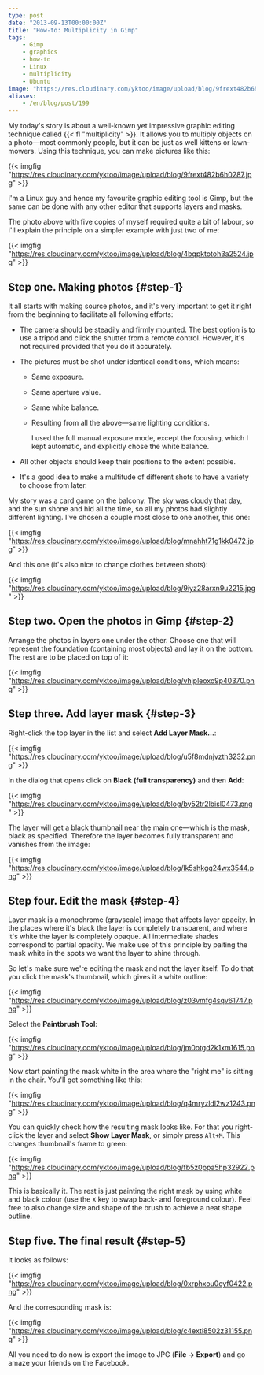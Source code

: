 ```yaml
---
type: post
date: "2013-09-13T00:00:00Z"
title: "How-to: Multiplicity in Gimp"
tags:
    - Gimp
    - graphics
    - how-to
    - Linux
    - multiplicity
    - Ubuntu
image: "https://res.cloudinary.com/yktoo/image/upload/blog/9frext482b6h0287.jpg"
aliases:
    - /en/blog/post/199
---
```


My today's story is about a well-known yet impressive graphic editing technique called {{< fl "multiplicity" >}}. It allows you to multiply objects on a photo—most commonly people, but it can be just as well kittens or lawn-mowers. Using this technique, you can make pictures like this:

{{< imgfig "https://res.cloudinary.com/yktoo/image/upload/blog/9frext482b6h0287.jpg" >}}

I'm a Linux guy and hence my favourite graphic editing tool is Gimp, but the same can be done with any other editor that supports layers and masks.

<!--more-->

The photo above with five copies of myself required quite a bit of labour, so I'll explain the principle on a simpler example with just two of me:

{{< imgfig "https://res.cloudinary.com/yktoo/image/upload/blog/4bqpktotoh3a2524.jpg" >}}

## Step one. Making photos {#step-1}

It all starts with making source photos, and it's very important to get it right from the beginning to facilitate all following efforts:

* The camera should be steadily and firmly mounted. The best option is to use a tripod and click the shutter from a remote control. However, it's not required provided that you do it accurately.
* The pictures must be shot under identical conditions, which means:
  * Same exposure.
  * Same aperture value.
  * Same white balance.
  * Resulting from all the above—same lighting conditions.

    I used the full manual exposure mode, except the focusing, which I kept automatic, and explicitly chose the white balance.

* All other objects should keep their positions to the extent possible.
* It's a good idea to make a multitude of different shots to have a variety to choose from later.

My story was a card game on the balcony. The sky was cloudy that day, and the sun shone and hid all the time, so all my photos had slightly different lighting. I've chosen a couple most close to one another, this one:

{{< imgfig "https://res.cloudinary.com/yktoo/image/upload/blog/mnahht71g1kk0472.jpg" >}}

And this one (it's also nice to change clothes between shots):

{{< imgfig "https://res.cloudinary.com/yktoo/image/upload/blog/9iyz28arxn9u2215.jpg" >}}

## Step two. Open the photos in Gimp {#step-2}

Arrange the photos in layers one under the other. Choose one that will represent the foundation (containing most objects) and lay it on the bottom. The rest are to be placed on top of it:

{{< imgfig "https://res.cloudinary.com/yktoo/image/upload/blog/vhjpleoxo9p40370.png" >}}

## Step three. Add layer mask {#step-3}

Right-click the top layer in the list and select **Add Layer Mask…**:

{{< imgfig "https://res.cloudinary.com/yktoo/image/upload/blog/u5f8mdnjvzth3232.png" >}}

In the dialog that opens click on **Black (full transparency)** and then **Add**:

{{< imgfig "https://res.cloudinary.com/yktoo/image/upload/blog/by52tr2lbisl0473.png" >}}

The layer will get a black thumbnail near the main one—which is the mask, black as specified. Therefore the layer becomes fully transparent and vanishes from the image:

{{< imgfig "https://res.cloudinary.com/yktoo/image/upload/blog/lk5shkgq24wx3544.png" >}}

## Step four. Edit the mask {#step-4}

Layer mask is a monochrome (grayscale) image that affects layer opacity. In the places where it's black the layer is completely transparent, and where it's white the layer is completely opaque. All intermediate shades correspond to partial opacity. We make use of this principle by paiting the mask white in the spots we want the layer to shine through.

So let's make sure we're editing the mask and not the layer itself. To do that you click the mask's thumbnail, which gives it a white outline:

{{< imgfig "https://res.cloudinary.com/yktoo/image/upload/blog/z03vmfg4sqv61747.png" >}}

Select the **Paintbrush Tool**:

{{< imgfig "https://res.cloudinary.com/yktoo/image/upload/blog/jm0otgd2k1xm1615.png" >}}

Now start painting the mask white in the area where the "right me" is sitting in the chair. You'll get something like this:

{{< imgfig "https://res.cloudinary.com/yktoo/image/upload/blog/q4mryzldl2wz1243.png" >}}

You can quickly check how the resulting mask looks like. For that you right-click the layer and select **Show Layer Mask**, or simply press `Alt+M`. This changes thumbnail's frame to green:

{{< imgfig "https://res.cloudinary.com/yktoo/image/upload/blog/fb5z0ppa5hp32922.png" >}}

This is basically it. The rest is just painting the right mask by using white and black colour (use the `X` key to swap back- and foreground colour). Feel free to also change size and shape of the brush to achieve a neat shape outline.

## Step five. The final result {#step-5}

It looks as follows:

{{< imgfig "https://res.cloudinary.com/yktoo/image/upload/blog/0xrphxou0oyf0422.png" >}}

And the corresponding mask is:

{{< imgfig "https://res.cloudinary.com/yktoo/image/upload/blog/c4exti8502z31155.png" >}}

All you need to do now is export the image to JPG (**File → Export**) and go amaze your friends on the Facebook.
